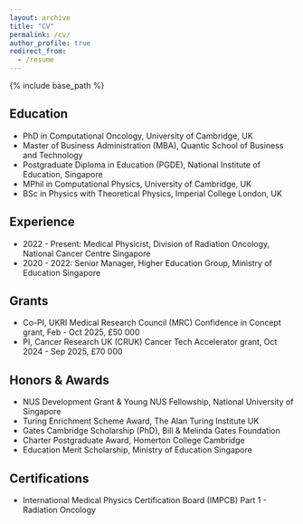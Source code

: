 ```yaml
---
layout: archive
title: "CV"
permalink: /cv/
author_profile: true
redirect_from:
  - /resume
---
```


{% include base_path %}

Education
-----
* PhD in Computational Oncology, University of Cambridge, UK
* Master of Business Administration (MBA), Quantic School of Business and Technology
* Postgraduate Diploma in Education (PGDE), National Institute of Education, Singapore
* MPhil in Computational Physics, University of Cambridge, UK
* BSc in Physics with Theoretical Physics, Imperial College London, UK

Experience
-----
* 2022 - Present: Medical Physicist, Division of Radiation Oncology, National Cancer Centre Singapore
* 2020 - 2022: Senior Manager, Higher Education Group, Ministry of Education Singapore

Grants
-----
* Co-PI, UKRI Medical Research Council (MRC) Confidence in Concept grant, Feb - Oct 2025, £50 000
* PI, Cancer Research UK (CRUK) Cancer Tech Accelerator grant, Oct 2024 - Sep 2025, £70 000

Honors & Awards
-----
* NUS Development Grant &  Young NUS Fellowship, National University of Singapore
* Turing Enrichment Scheme Award, The Alan Turing Institute UK
* Gates Cambridge Scholarship (PhD), Bill & Melinda Gates Foundation
* Charter Postgraduate Award, Homerton College Cambridge
* Education Merit Scholarship, Ministry of Education Singapore

Certifications
-----
* International Medical Physics Certification Board (IMPCB) Part 1 - Radiation Oncology
